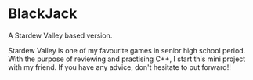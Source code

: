 # BlackJack
A Stardew Valley based version.

Stardew Valley is one of my favourite games in senior high school period. With the purpose of reviewing and practising C++, I start this mini project with my friend. If you have any advice, don't hesitate to put forward!!
